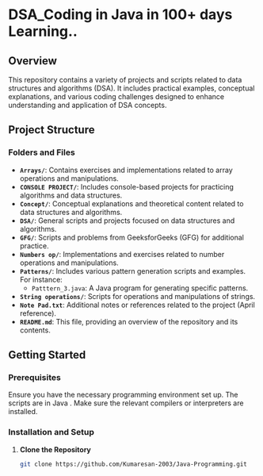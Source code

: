 # DSA_Coding in Java in 100+ days Learning..

## Overview

This repository contains a variety of projects and scripts related to data structures and algorithms (DSA). It includes practical examples, conceptual explanations, and various coding challenges designed to enhance understanding and application of DSA concepts.

## Project Structure

### Folders and Files

- **`Arrays/`**: Contains exercises and implementations related to array operations and manipulations.
- **`CONSOLE PROJECT/`**: Includes console-based projects for practicing algorithms and data structures.
- **`Concept/`**: Conceptual explanations and theoretical content related to data structures and algorithms.
- **`DSA/`**: General scripts and projects focused on data structures and algorithms.
- **`GFG/`**: Scripts and problems from GeeksforGeeks (GFG) for additional practice.
- **`Numbers op/`**: Implementations and exercises related to number operations and manipulations.
- **`Patterns/`**: Includes various pattern generation scripts and examples. 
   For instance:
  - `Patttern_3.java`: A Java program for generating specific patterns.
- **`String operations/`**: Scripts for operations and manipulations of strings.
- **`Note Pad.txt`**: Additional notes or references related to the project (April reference).
- **`README.md`**: This file, providing an overview of the repository and its contents.

## Getting Started

### Prerequisites

Ensure you have the necessary programming environment set up. The scripts  are in Java . Make sure the relevant compilers or interpreters are installed.

### Installation and Setup

1. **Clone the Repository**

   ```bash
   git clone https://github.com/Kumaresan-2003/Java-Programming.git
